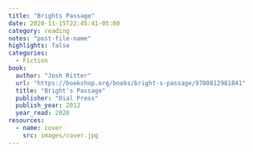 ```yaml
---
title: "Brights Passage"
date: 2020-11-15T22:45:41-05:00
category: reading
notes: "post-file-name"
highlights: false
categories:
  - Fiction
book:
  author: "Josh Ritter"
  url: "https://bookshop.org/books/bright-s-passage/9780812981841"
  title: "Bright's Passage"
  publisher: "Dial Press"
  publish_year: 2012
  year_read: 2020
resources:
  - name: cover
    src: images/cover.jpg
---
```


